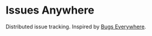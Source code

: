 # Issues Anywhere

Distributed issue tracking. Inspired by [Bugs Everywhere](http://www.bugseverywhere.org/).
